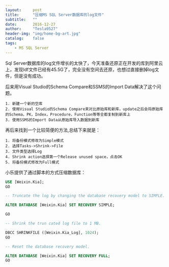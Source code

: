 ```yaml
---
layout:     post
title:      "压缩MS SQL Server数据库的log文件"
subtitle:   ""
date:       2016-12-27
author:     "Tesla9527"
header-img: "img/home-bg-art.jpg"
catalog:    false
tags:
    - MS SQL Server
---
```

Sql Server数据库的log文件增长的太快了，今天准备还原正在开发的库到阿里云上，发现ldf文件已经有45.5G了，完全没有空间去还原，也想过直接删掉log文件，但是没有成功。

后来用Visual Studio的Schema Compare和SSMS的Import Data解决了这个问题。

	1. 新建一个新的空库
	2. 使用Visual Studio的Schema Compare来对比原始库和新库，update之后会将原始库的Schema，PK，Index，Procedure，Function等等全都复制到新库上
	3. 使用SSMS的Import Data从原始库导入数据到新库

再后来找到一个比较简便的方法,总结下来就是：

	1. 将备份模式修改为Simple模式
	2. 选择Tasks->Shrink->File
	3. 文件类型选择Log
	4. Shrink action选择第一个Release unused space，点击OK
	5. 将备份模式修改为Full模式
	
小乐提供了通过脚本的方式压缩数据库：

```sql
USE [Weixin.Kia]; 
GO

-- Truncate the log by changing the database recovery model to SIMPLE.

ALTER DATABASE [Weixin.Kia] SET RECOVERY SIMPLE;

GO

-- Shrink the trun cated log file to 1 MB.

DBCC SHRINKFILE ([Weixin.Kia_Log], 1024); 
GO

-- Reset the database recovery model.

ALTER DATABASE [Weixin.Kia] SET RECOVERY FULL; 
GO
```
